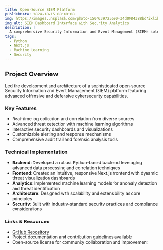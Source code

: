 ```yaml
---
title: Open-Source SIEM Platform
publishDate: 2024-10-15 00:00:00
img: https://images.unsplash.com/photo-1504639725590-34d0984388bd?ixlib=rb-4.0.3&ixid=M3wxMjA3fDB8MHxwaG90by1wYWdlfHx8fGVufDB8fHx8fA%3D%3D&auto=format&fit=crop&w=1200&q=80
img_alt: SIEM Dashboard Interface with Security Analytics
description: |
  A comprehensive Security Information and Event Management (SIEM) solution with advanced threat detection capabilities.
tags:
  - Python
  - Next.js
  - Machine Learning
  - Security
---
```


## Project Overview

Led the development and architecture of a sophisticated open-source Security Information and Event Management (SIEM) platform featuring advanced offensive and defensive cybersecurity capabilities.

### Key Features

- Real-time log collection and correlation from diverse sources
- Advanced threat detection with machine learning algorithms
- Interactive security dashboards and visualizations
- Customizable alerting and response mechanisms
- Comprehensive audit trail and forensic analysis tools

### Technical Implementation

- **Backend**: Developed a robust Python-based backend leveraging advanced data processing and correlation techniques
- **Frontend**: Created an intuitive, responsive Next.js frontend with dynamic threat visualization dashboards
- **Analytics**: Implemented machine learning models for anomaly detection and threat identification
- **Architecture**: Designed with scalability and extensibility as core principles
- **Security**: Built with industry-standard security practices and compliance considerations

### Links & Resources

- [GitHub Repository](https://github.com/5h4d0wn1k/enterprise-siem-platform)
- Project documentation and contribution guidelines available
- Open-source license for community collaboration and improvement 